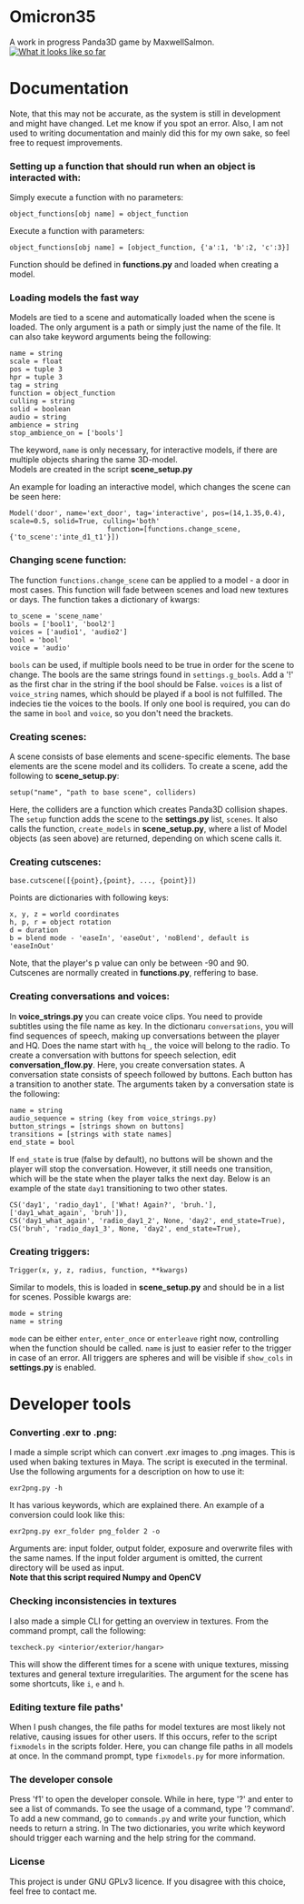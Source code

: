 # Omicron35
A work in progress Panda3D game by MaxwellSalmon.
[![What it looks like so far](https://i.imgur.com/KR57VyA.png)](https://www.youtube.com/watch?v=5HnweyMsE24)

# Documentation
Note, that this may not be accurate, as the system is still in development and might have changed. Let me know if you spot an error. Also, I am not
used to writing documentation and mainly did this for my own sake, so feel free to request improvements. 
### Setting up a function that should run when an object is interacted with:

Simply execute a function with no parameters:

```object_functions[obj name] = object_function```

Execute a function with parameters:

```object_functions[obj name] = [object_function, {'a':1, 'b':2, 'c':3}]```

Function should be defined in **functions.py** and loaded when creating a model.

### Loading models the fast way
Models are tied to a scene and automatically loaded when the scene is loaded. The only argument is a path or simply just the name of the file.
It can also take keyword arguments being the following:

```
name = string
scale = float
pos = tuple 3
hpr = tuple 3
tag = string
function = object_function
culling = string
solid = boolean
audio = string
ambience = string
stop_ambience_on = ['bools']
```
The keyword, ```name``` is only necessary, for interactive models, if there are multiple objects sharing the same 3D-model.<br>
Models are created in the script **scene_setup.py**

An example for loading an interactive model, which changes the scene can be seen here:
```
Model('door', name='ext_door', tag='interactive', pos=(14,1.35,0.4), scale=0.5, solid=True, culling='both'
                        function=[functions.change_scene, {'to_scene':'inte_d1_t1'}])
```

### Changing scene function:
The function  ```functions.change_scene``` can be applied to a model - a door in most cases. This function will fade between scenes and load new textures or days. The function takes a dictionary of kwargs:

```
to_scene = 'scene_name'
bools = ['bool1', 'bool2']
voices = ['audio1', 'audio2']
bool = 'bool'
voice = 'audio'
```

```bools``` can be used, if multiple bools need to be true in order for the scene to change. The bools are the same strings found in ```settings.g_bools```. Add a '!' as the first char in the string if the bool should be False.
```voices``` is a list of ```voice_string``` names, which should be played if a bool is not fulfilled. The indecies tie the voices to the bools. 
If only one bool is required, you can do the same in ```bool``` and ```voice```, so you don't need the brackets.

### Creating scenes:
A scene consists of base elements and scene-specific elements. The base elements are the scene model and its colliders. To create a scene, add the following to **scene_setup.py**:

```setup("name", "path to base scene", colliders)```

Here, the colliders are a function which creates Panda3D collision shapes. The ```setup``` function adds the scene to the **settings.py** list,
```scenes```. It also calls the function, ```create_models``` in **scene_setup.py**, where a list of Model objects (as seen above) are returned,
depending on which scene calls it.

### Creating cutscenes:
```
base.cutscene([{point},{point}, ..., {point}])
```
Points are dictionaries with following keys:
```
x, y, z = world coordinates
h, p, r = object rotation
d = duration
b = blend mode - 'easeIn', 'easeOut', 'noBlend', default is 'easeInOut'
```
Note, that the player's p value can only be between -90 and 90.<br>
Cutscenes are normally created in **functions.py**, reffering to base.

### Creating conversations and voices:
In **voice_strings.py** you can create voice clips. You need to provide subtitles using the file name as key. In the dictionaru `conversations`, you will find sequences of speech, making up conversations between the player and HQ. Does the name start with ```hq_```, the voice will belong to the radio.
To create a conversation with buttons for speech selection, edit **conversation_flow.py**. Here, you create conversation states.
A conversation state consists of speech followed by buttons. Each button has a transition to another state.
The arguments taken by a conversation state is the following:
```
name = string
audio_sequence = string (key from voice_strings.py)
button_strings = [strings shown on buttons]
transitions = [strings with state names]
end_state = bool
```
If `end_state` is true (false by default), no buttons will be shown and the player will stop the conversation. However, it still needs one transition, which will be the state when the player talks the next day.
Below is an example of the state `day1` transitioning to two other states. 

```
CS('day1', 'radio_day1', ['What! Again?', 'bruh.'], ['day1_what_again', 'bruh']),
CS('day1_what_again', 'radio_day1_2', None, 'day2', end_state=True),
CS('bruh', 'radio_day1_3', None, 'day2', end_state=True),
```

### Creating triggers:
```
Trigger(x, y, z, radius, function, **kwargs)
```
Similar to models, this is loaded in **scene_setup.py** and should be in a list for scenes. Possible kwargs are:
```
mode = string
name = string
```
`mode` can be either `enter`, `enter_once` or `enterleave` right now, controlling when the function should be called. `name` is just to easier refer to the trigger in case of an error.
All triggers are spheres and will be visible if `show_cols` in **settings.py** is enabled.

# Developer tools

### Converting .exr to .png:
I made a simple script which can convert .exr images to .png images. This is used when baking textures in Maya. The script is executed in the terminal. Use the following arguments for a description on how to use it:
```
exr2png.py -h
```
It has various keywords, which are explained there. An example of a conversion could look like this:
```
exr2png.py exr_folder png_folder 2 -o
```
Arguments are: input folder, output folder, exposure and overwrite files with the same names. If the input folder argument is omitted, the current directory will be used as input.<br>
**Note that this script required Numpy and OpenCV**

### Checking inconsistencies in textures
I also made a simple CLI for getting an overview in textures. From the command prompt, call the following:
```
texcheck.py <interior/exterior/hangar>
```
This will show the different times for a scene with unique textures, missing textures and general texture irregularities. The argument for the scene has some shortcuts, like `i`, `e` and `h`.

### Editing texture file paths'
When I push changes, the file paths for model textures are most likely not relative, causing issues for other users. If this occurs, refer to the script ```fixmodels``` in the scripts folder. Here, you can change file paths in all models at once. In the command prompt, type ```fixmodels.py``` for more information.

### The developer console
Press 'f1' to open the developer console. While in here, type '?' and enter to see a list of commands. To see the usage of a command, type '? command'.
To add a new command, go to `commands.py` and write your function, which needs to return a string. In The two dictionaries, you write which keyword should trigger each warning and the help string for the command.


### License
This project is under GNU GPLv3 licence.
If you disagree with this choice, feel free to contact me.